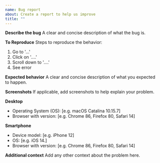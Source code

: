 ```yaml
---
name: Bug report
about: Create a report to help us improve
title: ""
---
```


**Describe the bug**
A clear and concise description of what the bug is.

**To Reproduce**
Steps to reproduce the behavior:

1. Go to '...'
2. Click on '....'
3. Scroll down to '....'
4. See error

**Expected behavior**
A clear and concise description of what you expected to happen.

**Screenshots**
If applicable, add screenshots to help explain your problem.

**Desktop**

- Operating System (OS): [e.g. macOS Catalina 10.15.7]
- Browser with version: [e.g. Chrome 86, Firefox 80, Safari 14]

**Smartphone**

- Device model: [e.g. iPhone 12]
- OS: [e.g. iOS 14.]
- Browser with version: [e.g. Chrome 86, Firefox 80, Safari 14]

**Additional context**
Add any other context about the problem here.
